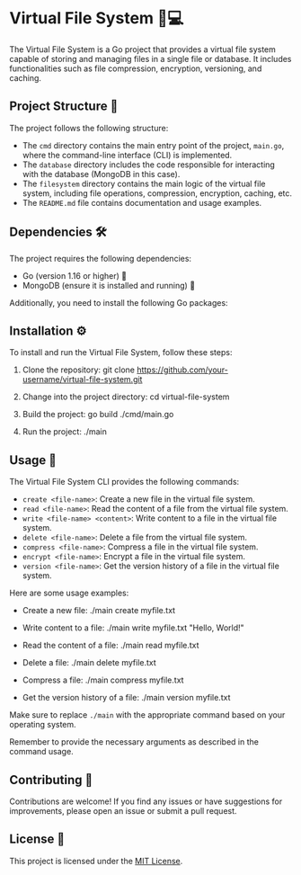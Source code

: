 # Virtual File System 📁💻

The Virtual File System is a Go project that provides a virtual file system capable of storing and managing files in a single file or database. It includes functionalities such as file compression, encryption, versioning, and caching.

## Project Structure 📂

The project follows the following structure:


- The `cmd` directory contains the main entry point of the project, `main.go`, where the command-line interface (CLI) is implemented.
- The `database` directory includes the code responsible for interacting with the database (MongoDB in this case).
- The `filesystem` directory contains the main logic of the virtual file system, including file operations, compression, encryption, caching, etc.
- The `README.md` file contains documentation and usage examples.

## Dependencies 🛠️

The project requires the following dependencies:

- Go (version 1.16 or higher) 🐹
- MongoDB (ensure it is installed and running) 🍃

Additionally, you need to install the following Go packages:


## Installation ⚙️

To install and run the Virtual File System, follow these steps:

1. Clone the repository:
git clone https://github.com/your-username/virtual-file-system.git


2. Change into the project directory:
cd virtual-file-system



3. Build the project:
go build ./cmd/main.go



4. Run the project:
./main



## Usage 🚀

The Virtual File System CLI provides the following commands:

- `create <file-name>`: Create a new file in the virtual file system.
- `read <file-name>`: Read the content of a file from the virtual file system.
- `write <file-name> <content>`: Write content to a file in the virtual file system.
- `delete <file-name>`: Delete a file from the virtual file system.
- `compress <file-name>`: Compress a file in the virtual file system.
- `encrypt <file-name>`: Encrypt a file in the virtual file system.
- `version <file-name>`: Get the version history of a file in the virtual file system.

Here are some usage examples:

- Create a new file:
./main create myfile.txt


- Write content to a file:
./main write myfile.txt "Hello, World!"


- Read the content of a file:
./main read myfile.txt


- Delete a file:
./main delete myfile.txt


- Compress a file:
./main compress myfile.txt


- Get the version history of a file:
./main version myfile.txt


Make sure to replace `./main` with the appropriate command based on your operating system.

Remember to provide the necessary arguments as described in the command usage.

## Contributing 🤝

Contributions are welcome! If you find any issues or have suggestions for improvements, please open an issue or submit a pull request.

## License 📝

This project is licensed under the [MIT License](LICENSE).



